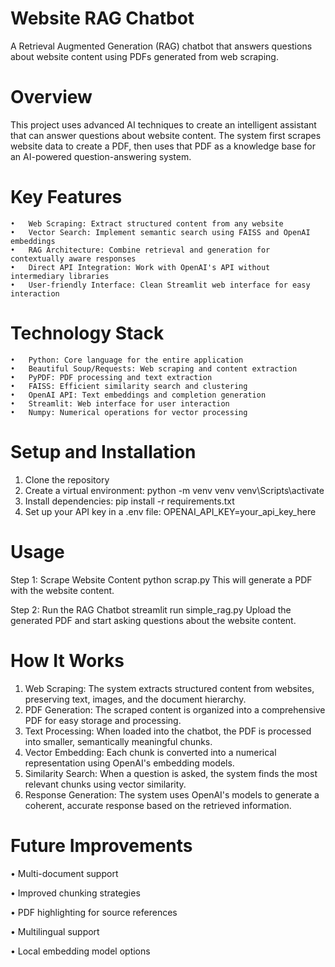 # Website RAG Chatbot
A Retrieval Augmented Generation (RAG) chatbot that answers questions about website content using PDFs generated from web scraping.
# Overview
This project uses advanced AI techniques to create an intelligent assistant that can answer questions about website content. The system first scrapes website data to create a PDF, then uses that PDF as a knowledge base for an AI-powered question-answering system.
# Key Features
    •	Web Scraping: Extract structured content from any website
    •	Vector Search: Implement semantic search using FAISS and OpenAI embeddings
    •	RAG Architecture: Combine retrieval and generation for contextually aware responses
    •	Direct API Integration: Work with OpenAI's API without intermediary libraries
    •	User-friendly Interface: Clean Streamlit web interface for easy interaction
# Technology Stack
    •	Python: Core language for the entire application
    •	Beautiful Soup/Requests: Web scraping and content extraction
    •	PyPDF: PDF processing and text extraction
    •	FAISS: Efficient similarity search and clustering
    •	OpenAI API: Text embeddings and completion generation
    •	Streamlit: Web interface for user interaction
    •	Numpy: Numerical operations for vector processing
# Setup and Installation
1.	Clone the repository
2.	Create a virtual environment: 
python -m venv venv
venv\Scripts\activate
3.	Install dependencies: 
pip install -r requirements.txt
4.	Set up your API key in a .env file: 
OPENAI_API_KEY=your_api_key_here
# Usage
Step 1: Scrape Website Content
python scrap.py
This will generate a PDF with the website content.

Step 2: Run the RAG Chatbot
streamlit run simple_rag.py
Upload the generated PDF and start asking questions about the website content.
# How It Works
1.	Web Scraping: The system extracts structured content from websites, preserving text, images, and the document hierarchy.
2.	PDF Generation: The scraped content is organized into a comprehensive PDF for easy storage and processing.
3.	Text Processing: When loaded into the chatbot, the PDF is processed into smaller, semantically meaningful chunks.
4.	Vector Embedding: Each chunk is converted into a numerical representation using OpenAI's embedding models.
5.	Similarity Search: When a question is asked, the system finds the most relevant chunks using vector similarity.
6.	Response Generation: The system uses OpenAI's models to generate a coherent, accurate response based on the retrieved information.
# Future Improvements
•	Multi-document support

•	Improved chunking strategies

•	PDF highlighting for source references

•	Multilingual support

•	Local embedding model options
